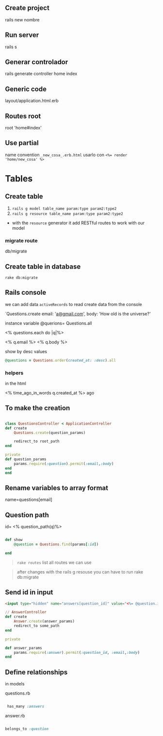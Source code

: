 ## Create project

rails new nombre

## Run server

rails s

## Generar controlador

rails generate controller home index


## Generic code 

layout/application.html.erb

## Routes root

root 'home#index'


## Use partial 

name convention `_new_cosa_.erb.html`
usarlo con `<%= render 'home/new_cosa' %>`


# Tables

## Create table

1. `rails g model table_name param:type param2:type2`
2. `rails g resource table_name param:type param2:type2`

- with the `resource` generator it add RESTful routes to work with our model

### migrate route 

db/migrate

## Create table in database

`rake db:migrate`

## Rails console

we can add data `activeRecords` to read create data from the console

`Questions.create email: 'a@gmail.com', body: 'How old is the universe?'

instance variable @querions= Questions.all

<% questions.each do |q|%>

<% q.email %>
<% q.body %>

show by desc values

```rb
@questions = Questions.order(created_at: :desc).all

```

### helpers

in the html

<% time_ago_in_words q.created_at %> ago


## To make the creation 

```rb

class QuestionsController < ApplicationController
def create
    Questions.create(question_params)

    redirect_to root_path
end

private
def question_params
    params.require(:question).permit(:email,:body)
end
end
```

## Rename variables to array format

name=questions[email]

## Question path

id= <% question_path(q)%>

```rb

def show
    @question = Questions.find(params[:id])

end

```

>`rake routes` list all routes we can use 

>after changes with the rails g resouse you can have to run rake db:migrate

## Send id in input
```html
<input type="hidden" name="answers[question_id]" value="<%= @question.id %>">

```

```rb
// AnswerController
def create
    Answer.create(answer_params)
    redirect_to some_path
end

private 

def answer_params
    params.require(:answer).permit(:question_id, :email,:body)
end

```

## Define relationships 

in models 

questions.rb

```rb

 has_many :answers

 ```

 answer.rb

 ```rb

 belongs_to :question